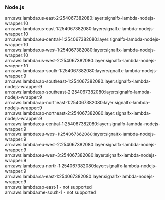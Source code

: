 <h3>Node.js</h3>  

arn:aws:lambda:us-east-2:254067382080:layer:signalfx-lambda-nodejs-wrapper:10<br>
arn:aws:lambda:us-east-1:254067382080:layer:signalfx-lambda-nodejs-wrapper:10<br>
arn:aws:lambda:eu-central-1:254067382080:layer:signalfx-lambda-nodejs-wrapper:10<br>
arn:aws:lambda:us-west-1:254067382080:layer:signalfx-lambda-nodejs-wrapper:10<br>
arn:aws:lambda:us-west-2:254067382080:layer:signalfx-lambda-nodejs-wrapper:10<br>
arn:aws:lambda:ap-south-1:254067382080:layer:signalfx-lambda-nodejs-wrapper:9<br>
arn:aws:lambda:ap-southeast-1:254067382080:layer:signalfx-lambda-nodejs-wrapper:9<br>
arn:aws:lambda:ap-southeast-2:254067382080:layer:signalfx-lambda-nodejs-wrapper:9<br>
arn:aws:lambda:ap-northeast-1:254067382080:layer:signalfx-lambda-nodejs-wrapper:9<br>
arn:aws:lambda:ap-northeast-2:254067382080:layer:signalfx-lambda-nodejs-wrapper:9<br>
arn:aws:lambda:ca-central-1:254067382080:layer:signalfx-lambda-nodejs-wrapper:9<br>
arn:aws:lambda:eu-west-1:254067382080:layer:signalfx-lambda-nodejs-wrapper:9<br>
arn:aws:lambda:eu-west-2:254067382080:layer:signalfx-lambda-nodejs-wrapper:9<br>
arn:aws:lambda:eu-west-3:254067382080:layer:signalfx-lambda-nodejs-wrapper:9<br>
arn:aws:lambda:eu-north-1:254067382080:layer:signalfx-lambda-nodejs-wrapper:9<br>
arn:aws:lambda:sa-east-1:254067382080:layer:signalfx-lambda-nodejs-wrapper:9<br>
arn:aws:lambda:ap-east-1 - not supported<br>
arn:aws:lambda:me-south-1 - not supported<br>

<!-- Note to maintainers: please be careful editing this file. 
